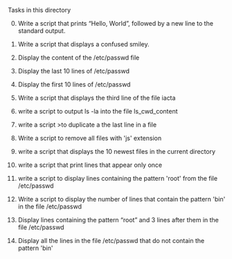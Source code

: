 
Tasks in this directory

0. Write a script that prints “Hello, World”, followed by a new line to the standard output.

1. Write a script that displays a confused smiley.

2. Display the content of the /etc/passwd file

4. Display the last 10 lines of /etc/passwd

5. Display the first 10 lines of /etc/passwd

6. Write a script that displays the third line of the file iacta

8. write a script to output ls -la into the file ls_cwd_content

9. write a script  >to duplicate a the last line in a file

10. Write a script to remove all files with 'js' extension

12. write a script that displays the 10 newest files in the current directory

13. write a script that print lines that appear only once

14. write a script to display lines containing the pattern 'root' from the file /etc/passwd

15. Write a script to display the number of lines that contain the pattern 'bin' in the file /etc/passwd

16. Display lines containing the pattern “root” and 3 lines after them in the file /etc/passwd

17. Display all the lines in the file /etc/passwd that do not contain the pattern 'bin'

